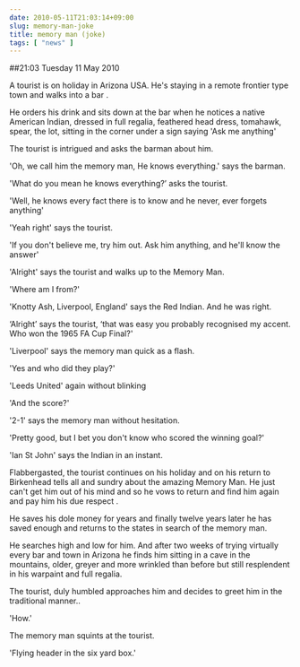 ```yaml
---
date: 2010-05-11T21:03:14+09:00
slug: memory-man-joke
title: memory man (joke)
tags: [ "news" ]
---
```


##21:03 Tuesday 11 May 2010

A tourist is on holiday in Arizona USA. He's staying in a remote frontier type town and walks into a bar .

He orders his drink and sits down at the bar when he notices a native American Indian, dressed in full regalia, feathered head dress, tomahawk, spear, the lot, sitting in the corner under a sign saying 'Ask me anything'

The tourist is intrigued and asks the barman about him.

'Oh, we call him the memory man, He knows everything.' says the barman.

'What do you mean he knows everything?’ asks the tourist.

'Well, he knows every fact there is to know and he never, ever forgets anything'

'Yeah right' says the tourist.

'If you don't believe me, try him out. Ask him anything, and he'll know the answer'

'Alright' says the tourist and walks up to the Memory Man.

'Where am I from?'

'Knotty Ash, Liverpool, England' says the Red Indian. And he was right.

‘Alright’ says the tourist, ‘that was easy you probably recognised my accent. Who won the 1965 FA Cup Final?'

'Liverpool' says the memory man quick as a flash.

'Yes and who did they play?'

'Leeds United' again without blinking

'And the score?'

'2-1' says the memory man without hesitation.

'Pretty good, but I bet you don't know who scored the winning goal?'

'Ian St John' says the Indian in an instant.

Flabbergasted, the tourist continues on his holiday and on his return to Birkenhead tells all and sundry about the amazing Memory Man. He just can't get him out of his mind and so he vows to return and find him again and pay him his due respect .

He saves his dole money for years and finally twelve years later he has saved enough and returns to the states in search of the memory man.

He searches high and low for him. And after two weeks of trying virtually every bar and town in Arizona he finds him sitting in a cave in the mountains, older, greyer and more wrinkled than before but still resplendent in his warpaint and full regalia.

The tourist, duly humbled approaches him and decides to greet him in the traditional manner..

'How.'

The memory man squints at the tourist.

'Flying header in the six yard box.'
